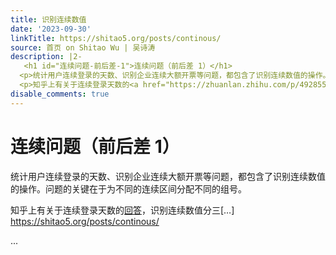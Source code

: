 ```yaml
---
title: 识别连续数值
date: '2023-09-30'
linkTitle: https://shitao5.org/posts/continous/
source: 首页 on Shitao Wu | 吴诗涛
description: |2-
   <h1 id="连续问题-前后差-1">连续问题（前后差 1）</h1>
  <p>统计用户连续登录的天数、识别企业连续大额开票等问题，都包含了识别连续数值的操作。问题的关键在于为不同的连续区间分配不同的组号。</p>
  <p>知乎上有关于连续登录天数的<a href="https://zhuanlan.zhihu.com/p/49285570">回答</a>，识别连续数值分三[&hellip;] <a href="https://shitao5.org/posts/continous/">https://shitao5.org/posts/continous/</a></p>  ...
disable_comments: true
---
```

 <h1 id="连续问题-前后差-1">连续问题（前后差 1）</h1>
<p>统计用户连续登录的天数、识别企业连续大额开票等问题，都包含了识别连续数值的操作。问题的关键在于为不同的连续区间分配不同的组号。</p>
<p>知乎上有关于连续登录天数的<a href="https://zhuanlan.zhihu.com/p/49285570">回答</a>，识别连续数值分三[&hellip;] <a href="https://shitao5.org/posts/continous/">https://shitao5.org/posts/continous/</a></p>  ...
